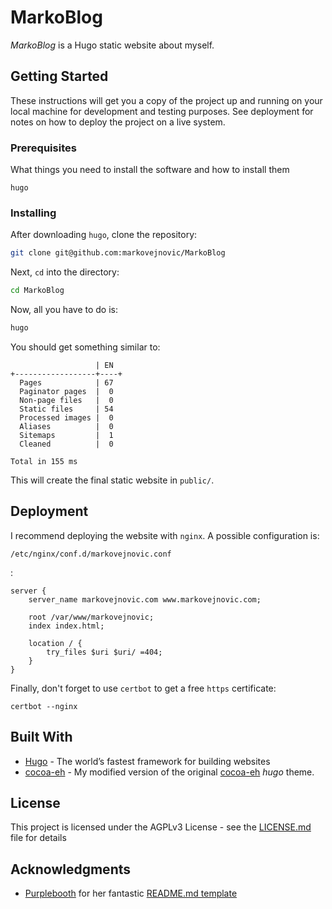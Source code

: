 # MarkoBlog

_MarkoBlog_ is a Hugo static website about myself.

## Getting Started

These instructions will get you a copy of the project up and running on your
local machine for development and testing purposes. See deployment for notes on
how to deploy the project on a live system.

### Prerequisites

What things you need to install the software and how to install them

```
hugo
```

### Installing

After downloading `hugo`, clone the repository:

```bash
git clone git@github.com:markovejnovic/MarkoBlog
```

Next, `cd` into the directory:
```bash
cd MarkoBlog
```

Now, all you have to do is:
```bash
hugo
```

You should get something similar to:
```
                   | EN  
+------------------+----+
  Pages            | 67  
  Paginator pages  |  0  
  Non-page files   |  0  
  Static files     | 54  
  Processed images |  0  
  Aliases          |  0  
  Sitemaps         |  1  
  Cleaned          |  0  

Total in 155 ms
```

This will create the final static website in `public/`.

## Deployment

I recommend deploying the website with `nginx`. A possible configuration is:

```
/etc/nginx/conf.d/markovejnovic.conf
```
:
```
server {
	server_name markovejnovic.com www.markovejnovic.com;

	root /var/www/markovejnovic;
	index index.html;

	location / {
		try_files $uri $uri/ =404;
	}
}
```

Finally, don't forget to use `certbot` to get a free `https` certificate:
```
certbot --nginx
```

## Built With

* [Hugo](https://gohugo.io/) - The world’s fastest framework for building websites
* [cocoa-eh](https://github.com/markovejnovic/cocoa-eh) - My modified version
  of the original [cocoa-eh](https://github.com/mtn/cocoa-eh-hugo-theme) _hugo_
theme.

## License

This project is licensed under the AGPLv3 License - see the
[LICENSE.md](LICENSE.md) file for details

## Acknowledgments

* [Purplebooth](https://gist.github.com/PurpleBooth) for her fantastic
  [README.md
template](https://gist.github.com/PurpleBooth/109311bb0361f32d87a2)
